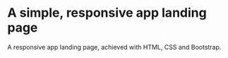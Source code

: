 # A simple, responsive app landing page

A responsive app landing page, achieved with HTML, CSS and Bootstrap. 
